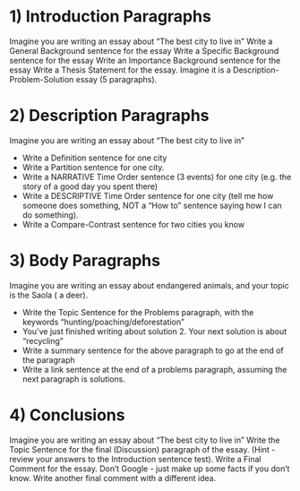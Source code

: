 # 1) Introduction Paragraphs

Imagine you are writing an essay about “The best city to live in”
Write a General Background sentence for the essay
Write a Specific Background sentence for the essay
Write an Importance Background  sentence for the essay
Write a Thesis Statement for the essay. Imagine it is a Description-Problem-Solution essay (5 paragraphs).


# 2) Description Paragraphs
Imagine you are writing an essay about “The best city to live in”
* Write a Definition sentence for one city
* Write a Partition sentence for one city. 
* Write a NARRATIVE Time Order sentence (3 events) for one city (e.g. the story of a good day you spent there)
* Write a DESCRIPTIVE Time Order sentence for one city (tell me how someone does something, NOT a “How to” sentence saying how I can do something).
* Write a Compare-Contrast sentence for two cities you know



# 3) Body Paragraphs
Imagine you are writing an essay about endangered animals, and your topic is the Saola ( a deer).
* Write the Topic Sentence for the Problems paragraph, with the keywords “hunting/poaching/deforestation”
* You’ve just finished writing about solution 2. Your next solution is about “recycling”
* Write a summary sentence for the above paragraph to go at the end of the paragraph
* Write a link sentence at the end of a problems paragraph, assuming the next paragraph is solutions.


# 4) Conclusions
Imagine you are writing an essay about “The best city to live in”
Write the Topic Sentence for the final (Discussion) paragraph of the essay. (Hint - review your answers to the Introduction sentence test). 
Write a Final Comment for the essay. Don’t Google - just make up some facts if you don’t know.
Write another final comment with a different idea. 

